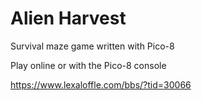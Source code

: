 # Alien Harvest
Survival maze game written with Pico-8

Play online or with the Pico-8 console

https://www.lexaloffle.com/bbs/?tid=30066
